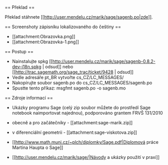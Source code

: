 == Překlad ==

Překlad stáhnete [[http://user.mendelu.cz/marik/sage/sagenb.po|zde]]. 

== Screenshoty zápisníku lokalizovaného do češtiny ==

 * [[attachment:Obrazovka.png]]
 * [[attachment:Obrazovka-1.png]]

== Postup ==
 * Nainstalujte spkg [[http://user.mendelu.cz/marik/sage/sagenb-0.8.2-dev-i18n.spkg | odsud]] nebo [[http://trac.sagemath.org/sage_trac/ticket/9428 | odsud]]
 * Vedle adresáře pt_BR vytvořte cs_CZ/LC_MESSAGES/
 * Nakopírujte soubor sagenb.po do cs_CZ/LC_MESSAGES/sagenb.po
 * Spustte tento příkaz: msgfmt sagenb.po -o sagenb.mo

== Zdroje informací ==

 * Ukázky programu Sage (celý zip soubor můžete do prostředí Sage notebook naimportovat najednou), podporováno grantem FRVŠ 131/2010
 
  * obecně a pro začátečníky - [[attachment:sage-marik.zip]]
 
  * v diferenciální geometrii - [[attachment:sage-viskotova.zip]] 

 * [[http://www.math.muni.cz/~plch/diplomky/Sage.pdf|Diplomová práce Martina Haupta o  Sage]]

 * [[http://user.mendelu.cz/marik/sage/|Návody a ukázky použití v praxi]]
